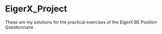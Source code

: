 # EigerX_Project

These are my solutions for the practical exercises of the EigerX BE Position Questionnaire
